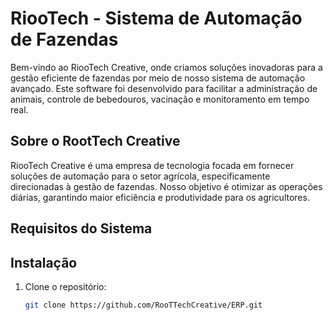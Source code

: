 # RiooTech - Sistema de Automação de Fazendas

Bem-vindo ao RiooTech Creative, onde criamos soluções inovadoras para a gestão eficiente de fazendas por meio de nosso sistema de automação avançado. Este software foi desenvolvido para facilitar a administração de animais, controle de bebedouros, vacinação e monitoramento em tempo real.

## Sobre o RootTech Creative

RiooTech Creative é uma empresa de tecnologia focada em fornecer soluções de automação para o setor agrícola, especificamente direcionadas à gestão de fazendas. Nosso objetivo é otimizar as operações diárias, garantindo maior eficiência e produtividade para os agricultores.


## Requisitos do Sistema


## Instalação

1. Clone o repositório:

   ```bash
   git clone https://github.com/RooTTechCreative/ERP.git


